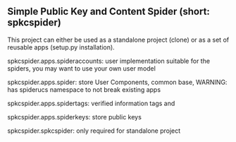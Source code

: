 Simple Public Key and Content Spider (short: spkcspider)
--------------------------------------------------------


This project can either be used as a standalone project (clone) or as a set of reusable apps (setup.py installation).

spkcspider.apps.spideraccounts: user implementation suitable for the spiders, you may want to use your own user model

spkcspider.apps.spider: store User Components, common base, WARNING: has spiderucs namespace to not break existing apps

spkcspider.apps.spidertags: verified information tags and

spkcspider.apps.spiderkeys: store public keys

spkcspider.spkcspider: only required for standalone project
